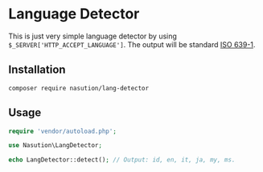# Language Detector

This is just very simple language detector by using `$_SERVER['HTTP_ACCEPT_LANGUAGE']`.
The output will be standard [ISO 639-1](https://en.wikipedia.org/wiki/ISO_639-1).

## Installation

```
composer require nasution/lang-detector
```

## Usage

```php
require 'vendor/autoload.php';

use Nasution\LangDetector;

echo LangDetector::detect(); // Output: id, en, it, ja, my, ms.
```
